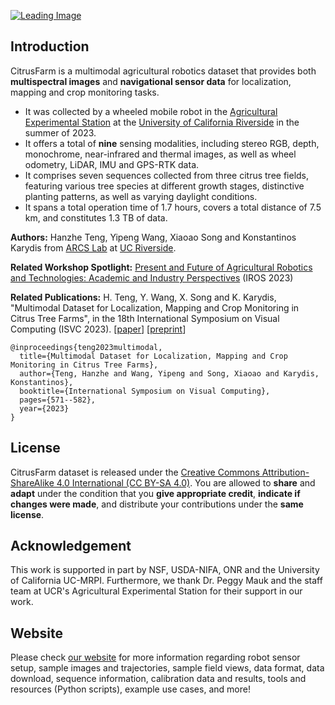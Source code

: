 [![Leading Image](docs/figures/leading_image.png)](https://ucr-robotics.github.io/Citrus-Farm-Dataset)

## Introduction
CitrusFarm is a multimodal agricultural robotics dataset that provides both **multispectral images** and **navigational sensor data** for localization, mapping and crop monitoring tasks.
- It was collected by a wheeled mobile robot in the [Agricultural Experimental Station](https://cnas.ucr.edu/resources/agricultural-experiment-station) at the [University of California Riverside](https://www.ucr.edu/) in the summer of 2023.
- It offers a total of **nine** sensing modalities, including stereo RGB, depth, monochrome, near-infrared and thermal images, as well as wheel odometry, LiDAR, IMU and GPS-RTK data.
- It comprises seven sequences collected from three citrus tree fields, featuring various tree species at different growth stages, distinctive planting patterns, as well as varying daylight conditions.
- It spans a total operation time of 1.7 hours, covers a total distance of 7.5 km, and constitutes 1.3 TB of data.

**Authors:** Hanzhe Teng, Yipeng Wang, Xiaoao Song and Konstantinos Karydis from [ARCS Lab](https://sites.google.com/view/arcs-lab/) at [UC Riverside](https://www.ucr.edu/).

**Related Workshop Spotlight:** [Present and Future of Agricultural Robotics and Technologies: Academic and Industry Perspectives](https://sites.google.com/view/agrobotics) (IROS 2023)

**Related Publications:**
H. Teng, Y. Wang, X. Song and K. Karydis, "Multimodal Dataset for Localization, Mapping and Crop Monitoring in Citrus Tree Farms", in the 18th International Symposium on Visual Computing (ISVC 2023). [[paper](https://link.springer.com/chapter/10.1007/978-3-031-47969-4_44)] [[preprint](https://arxiv.org/abs/2309.15332)]
```
@inproceedings{teng2023multimodal,
  title={Multimodal Dataset for Localization, Mapping and Crop Monitoring in Citrus Tree Farms},
  author={Teng, Hanzhe and Wang, Yipeng and Song, Xiaoao and Karydis, Konstantinos},
  booktitle={International Symposium on Visual Computing},
  pages={571--582},
  year={2023}
}
```

## License
CitrusFarm dataset is released under the [Creative Commons Attribution-ShareAlike 4.0 International (CC BY-SA 4.0)](https://creativecommons.org/licenses/by-sa/4.0). You are allowed to **share** and **adapt** under the condition that you **give appropriate credit**, **indicate if changes were made**, and distribute your contributions under the **same license**.

## Acknowledgement
This work is supported in part by NSF, USDA-NIFA, ONR and the University of California UC-MRPI.
Furthermore, we thank Dr. Peggy Mauk and the staff team at UCR's Agricultural Experimental Station for their support in our work.

## Website
Please check [our website](https://ucr-robotics.github.io/Citrus-Farm-Dataset/) for more information regarding robot sensor setup, sample images and trajectories, sample field views, data format, data download, sequence information, calibration data and results, tools and resources (Python scripts), example use cases, and more!
